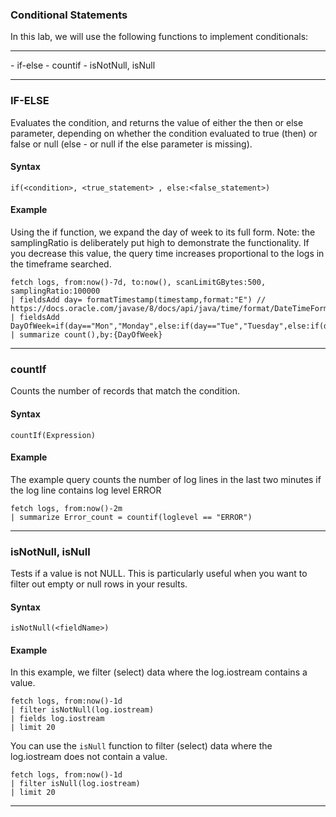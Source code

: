 ### Conditional Statements

In this lab, we will use the following functions to implement conditionals:
<hr/>
- if-else 
- countif
- isNotNull, isNull

<hr/>

### IF-ELSE

Evaluates the condition, and returns the value of either the then or else parameter, depending on whether the condition evaluated to true (then) or false or null (else - or null if the else parameter is missing).

#### Syntax
```if(<condition>, <true_statement> , else:<false_statement>)```

#### Example

Using the if function, we expand the day of week to its full form. Note: the samplingRatio is deliberately put high to demonstrate the functionality. If you decrease this value, the query time increases proportional to the logs in the timeframe searched.

```
fetch logs, from:now()-7d, to:now(), scanLimitGBytes:500, samplingRatio:100000
| fieldsAdd day= formatTimestamp(timestamp,format:"E") // https://docs.oracle.com/javase/8/docs/api/java/time/format/DateTimeFormatter.html
| fieldsAdd DayOfWeek=if(day=="Mon","Monday",else:if(day=="Tue","Tuesday",else:if(day=="Wed","Wednesday",else:if(day=="Thr","Thursday",else:if(day=="Fri","Friday",else:if(day=="Sat","Saturday",else:"Sunday"))))))
| summarize count(),by:{DayOfWeek}
```
<hr/>

### countIf

Counts the number of records that match the condition.

#### Syntax

```countIf(Expression)```

#### Example
The example query counts the number of log lines in the last two minutes if the log line contains log level ERROR

```
fetch logs, from:now()-2m
| summarize Error_count = countif(loglevel == "ERROR")
```
<hr/>


### isNotNull, isNull

Tests if a value is not NULL. This is particularly useful when you want to filter out empty or null rows in your results.

#### Syntax
```isNotNull(<fieldName>)```

#### Example
In this example, we filter (select) data where the log.iostream contains a value.

```
fetch logs, from:now()-1d
| filter isNotNull(log.iostream)
| fields log.iostream
| limit 20
```

You can use the `isNull` function to filter (select) data where the log.iostream does not contain a value.

```
fetch logs, from:now()-1d
| filter isNull(log.iostream)
| limit 20
```
<hr/>